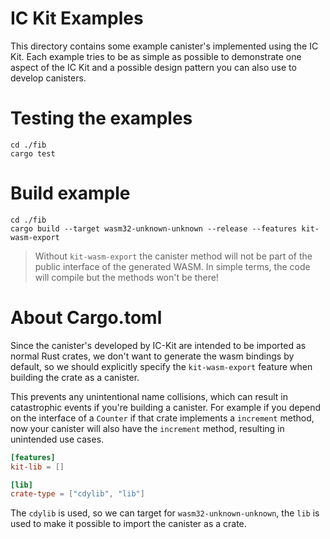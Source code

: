 # IC Kit Examples

This directory contains some example canister's implemented using the IC Kit. Each example tries
to be as simple as possible to demonstrate one aspect of the IC Kit and a possible design pattern
you can also use to develop canisters.

# Testing the examples

```shell
cd ./fib
cargo test
```

# Build example

```shell
cd ./fib
cargo build --target wasm32-unknown-unknown --release --features kit-wasm-export
```

> Without `kit-wasm-export` the canister method will not be part of the public interface of the generated WASM. In simple
> terms, the code will compile but the methods won't be there!

# About Cargo.toml

Since the canister's developed by IC-Kit are intended to be imported as normal Rust crates, we don't want to generate
the wasm bindings by default, so we should explicitly specify the `kit-wasm-export` feature when building the crate as a
canister.

This prevents any unintentional name collisions, which can result in catastrophic events if you're building a canister.
For example if you depend on the interface of a `Counter` if that crate implements a `increment` method, now your
canister will also have the `increment` method, resulting in unintended use cases.

```toml
[features]
kit-lib = []

[lib]
crate-type = ["cdylib", "lib"]
```

The `cdylib` is used, so we can target for `wasm32-unknown-unknown`, the `lib` is used to make it possible to import the
canister as a crate.
